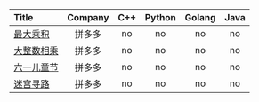 | Title | Company | C++ | Python | Golang | Java |
|:--|:--:|:--:|:--:|:--:|:--:|
|[最大乘积](https://www.nowcoder.com/practice/5f29c72b1ae14d92b9c3fa03a037ac5f)|拼多多|no|no|no|no|
|[大整数相乘](https://www.nowcoder.com/practice/0f0badf5f2204a6bb968b0955a82779e)|拼多多|no|no|no|no|
|[六一儿童节](https://www.nowcoder.com/practice/d2dfc62bf1ba42679a0e358c57da9828)|拼多多|no|no|no|no|
|[迷宫寻路](https://www.nowcoder.com/practice/e3fc4f8094964a589735d640424b6a47)|拼多多|no|no|no|no|